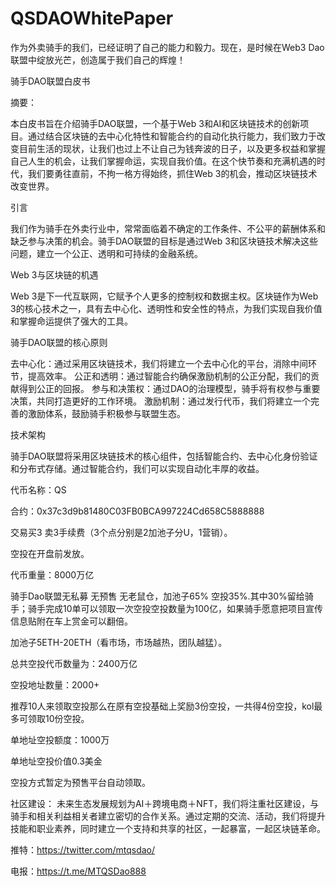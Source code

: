 # QSDAOWhitePaper
作为外卖骑手的我们，已经证明了自己的能力和毅力。现在，是时候在Web3 Dao联盟中绽放光芒，创造属于我们自己的辉煌！

骑手DAO联盟白皮书

摘要：

本白皮书旨在介绍骑手DAO联盟，一个基于Web 3和AI和区块链技术的创新项目。通过结合区块链的去中心化特性和智能合约的自动化执行能力，我们致力于改变目前生活的现状，让我们也过上不让自己为钱奔波的日子，以及更多权益和掌握自己人生的机会，让我们掌握命运，实现自我价值。在这个快节奏和充满机遇的时代，我们要勇往直前，不拘一格方得始终，抓住Web 3的机会，推动区块链技术改变世界。

引言

我们作为骑手在外卖行业中，常常面临着不确定的工作条件、不公平的薪酬体系和缺乏参与决策的机会。骑手DAO联盟的目标是通过Web 3和区块链技术解决这些问题，建立一个公正、透明和可持续的金融系统。

Web 3与区块链的机遇

Web 3是下一代互联网，它赋予个人更多的控制权和数据主权。区块链作为Web 3的核心技术之一，具有去中心化、透明性和安全性的特点，为我们实现自我价值和掌握命运提供了强大的工具。

骑手DAO联盟的核心原则

去中心化：通过采用区块链技术，我们将建立一个去中心化的平台，消除中间环节，提高效率。
公正和透明：通过智能合约确保激励机制的公正分配，我们的贡献得到公正的回报。
参与和决策权：通过DAO的治理模型，骑手将有权参与重要决策，共同打造更好的工作环境。
激励机制：通过发行代币，我们将建立一个完善的激励体系，鼓励骑手积极参与联盟生态。

技术架构

骑手DAO联盟将采用区块链技术的核心组件，包括智能合约、去中心化身份验证和分布式存储。通过智能合约，我们可以实现自动化丰厚的收益。

代币名称：QS

合约：0x37c3d9b81480C03FB0BCA997224Cd658C5888888

交易买3 卖3手续费（3个点分别是2加池子分U，1营销）。

空投在开盘前发放。

代币重量：8000万亿

骑手Dao联盟无私募 无预售 无老鼠仓，加池子65% 空投35%.其中30%留给骑手；骑手完成10单可以领取一次空投空投数量为100亿，如果骑手愿意把项目宣传信息贴附在车上赏金可以翻倍。

加池子5ETH-20ETH（看市场，市场越热，团队越猛）。

总共空投代币数量为：2400万亿

空投地址数量：2000+

推荐10人来领取空投那么在原有空投基础上奖励3份空投，一共得4份空投，kol最多可领取10份空投。

单地址空投额度：1000万

单地址空投价值0.3美金

空投方式暂定为预售平台自动领取。

社区建设：
未来生态发展规划为AI＋跨境电商＋NFT，我们将注重社区建设，与骑手和相关利益相关者建立密切的合作关系。通过定期的交流、活动，我们将提升技能和职业素养，同时建立一个支持和共享的社区，一起暴富，一起区块链革命。

推特：https://twitter.com/mtqsdao/

电报：https://t.me/MTQSDao888

